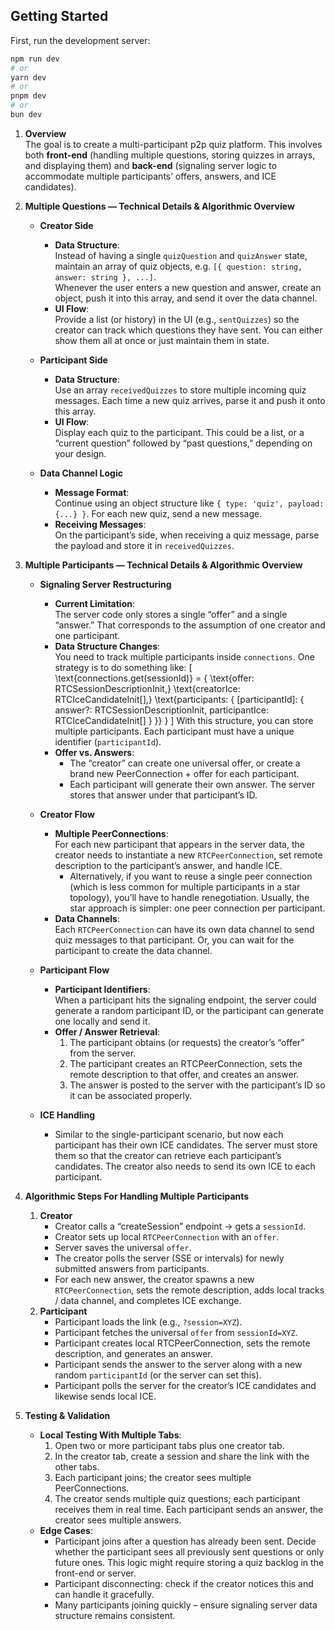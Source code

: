 ## Getting Started

First, run the development server:

```bash
npm run dev
# or
yarn dev
# or
pnpm dev
# or
bun dev
```

1. **Overview**  
   The goal is to create a multi-participant p2p quiz platform. This involves both **front-end** (handling multiple questions, storing quizzes in arrays, and displaying them) and **back-end** (signaling server logic to accommodate multiple participants’ offers, answers, and ICE candidates).

2. **Multiple Questions — Technical Details & Algorithmic Overview**  
   - **Creator Side**  
     - **Data Structure**:  
       Instead of having a single `quizQuestion` and `quizAnswer` state, maintain an array of quiz objects, e.g. `[{ question: string, answer: string }, ...]`.  
       Whenever the user enters a new question and answer, create an object, push it into this array, and send it over the data channel.  
     - **UI Flow**:  
       Provide a list (or history) in the UI (e.g., `sentQuizzes`) so the creator can track which questions they have sent. You can either show them all at once or just maintain them in state.  

   - **Participant Side**  
     - **Data Structure**:  
       Use an array `receivedQuizzes` to store multiple incoming quiz messages. Each time a new quiz arrives, parse it and push it onto this array.  
     - **UI Flow**:  
       Display each quiz to the participant. This could be a list, or a “current question” followed by “past questions,” depending on your design.  

   - **Data Channel Logic**  
     - **Message Format**:  
       Continue using an object structure like `{ type: 'quiz', payload: {...} }`. For each new quiz, send a new message.  
     - **Receiving Messages**:  
       On the participant’s side, when receiving a quiz message, parse the payload and store it in `receivedQuizzes`.  

3. **Multiple Participants — Technical Details & Algorithmic Overview**  
   - **Signaling Server Restructuring**  
     - **Current Limitation**:  
       The server code only stores a single “offer” and a single “answer.” That corresponds to the assumption of one creator and one participant.  
     - **Data Structure Changes**:  
       You need to track multiple participants inside `connections`. One strategy is to do something like:
       \[
         \text{connections.get(sessionId)} = \{
           \text{offer: RTCSessionDescriptionInit,}
           \text{creatorIce: RTCIceCandidateInit[],}
           \text{participants: \{ [participantId]: \{
             answer?: RTCSessionDescriptionInit,
             participantIce: RTCIceCandidateInit[]
           \} \}}
         \}
       \]
       With this structure, you can store multiple participants. Each participant must have a unique identifier (`participantId`).  
     - **Offer vs. Answers**:  
       - The “creator” can create one universal offer, or create a brand new PeerConnection + offer for each participant.  
       - Each participant will generate their own answer. The server stores that answer under that participant’s ID.  

   - **Creator Flow**  
     - **Multiple PeerConnections**:  
       For each new participant that appears in the server data, the creator needs to instantiate a new `RTCPeerConnection`, set remote description to the participant’s answer, and handle ICE.  
       - Alternatively, if you want to reuse a single peer connection (which is less common for multiple participants in a star topology), you’ll have to handle renegotiation. Usually, the star approach is simpler: one peer connection per participant.  
     - **Data Channels**:  
       Each `RTCPeerConnection` can have its own data channel to send quiz messages to that participant. Or, you can wait for the participant to create the data channel.  

   - **Participant Flow**  
     - **Participant Identifiers**:  
       When a participant hits the signaling endpoint, the server could generate a random participant ID, or the participant can generate one locally and send it.  
     - **Offer / Answer Retrieval**:  
       1. The participant obtains (or requests) the creator’s “offer” from the server.  
       2. The participant creates an RTCPeerConnection, sets the remote description to that offer, and creates an answer.  
       3. The answer is posted to the server with the participant’s ID so it can be associated properly.  

   - **ICE Handling**  
     - Similar to the single-participant scenario, but now each participant has their own ICE candidates. The server must store them so that the creator can retrieve each participant’s candidates. The creator also needs to send its own ICE to each participant.  

4. **Algorithmic Steps For Handling Multiple Participants**  
   1. **Creator**  
      - Creator calls a “createSession” endpoint -> gets a `sessionId`.  
      - Creator sets up local `RTCPeerConnection` with an `offer`.  
      - Server saves the universal `offer`.  
      - The creator polls the server (SSE or intervals) for newly submitted answers from participants.  
      - For each new answer, the creator spawns a new `RTCPeerConnection`, sets the remote description, adds local tracks / data channel, and completes ICE exchange.  
   2. **Participant**  
      - Participant loads the link (e.g., `?session=XYZ`).  
      - Participant fetches the universal `offer` from `sessionId=XYZ`.  
      - Participant creates local RTCPeerConnection, sets the remote description, and generates an answer.  
      - Participant sends the answer to the server along with a new random `participantId` (or the server can set this).  
      - Participant polls the server for the creator’s ICE candidates and likewise sends local ICE.  

5. **Testing & Validation**  
   - **Local Testing With Multiple Tabs**:  
     1. Open two or more participant tabs plus one creator tab.  
     2. In the creator tab, create a session and share the link with the other tabs.  
     3. Each participant joins; the creator sees multiple PeerConnections.  
     4. The creator sends multiple quiz questions; each participant receives them in real time. Each participant sends an answer, the creator sees multiple answers.  
   - **Edge Cases**:  
     - Participant joins after a question has already been sent. Decide whether the participant sees all previously sent questions or only future ones. This logic might require storing a quiz backlog in the front-end or server.  
     - Participant disconnecting: check if the creator notices this and can handle it gracefully.  
     - Many participants joining quickly – ensure signaling server data structure remains consistent.  
